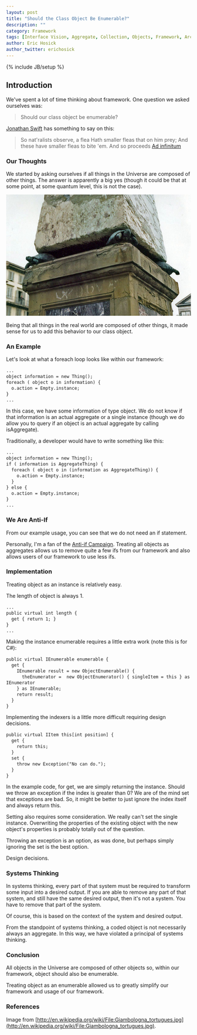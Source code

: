 ```yaml
---
layout: post
title: "Should the Class Object Be Enumerable?"
description: ""
category: Framework
tags: [Interface Vision, Aggregate, Collection, Objects, Framework, Architecture]
author: Eric Hosick
author_twitter: erichosick
---
```

{% include JB/setup %}

## Introduction

We've spent a lot of time thinking about framework. One question we asked ourselves was:

> Should our class object be enumerable?

[Jonathan Swift](http://en.wikipedia.org/wiki/Jonathan_Swift) has something to say on this:

> So nat'ralists observe, a flea
> Hath smaller fleas that on him prey;
> And these have smaller fleas to bite 'em.
> And so proceeds [Ad infinitum](http://en.wikipedia.org/wiki/Ad_infinitum)

### Our Thoughts

We started by asking ourselves if all things in the Universe are composed of other things. The answer is apparently a big yes (though it could be that at some point, at some quantum level, this is not the case).

<div class="pagination-centered img-polaroid">
  <p>
    <img src="/assets/img/object-aggregate-tortugues.jpg" alt="">
  </p>
</div>

Being that all things in the real world are composed of other things, it made sense for us to add this behavior to our class object.

### An Example

Let's look at what a foreach loop looks like within our framework:

    ...
    object information = new Thing();
    foreach ( object o in information) {
      o.action = Empty.instance;
    }
    ...

In this case, we have some information of type object. We do not know if that information is an actual aggregate or a single instance (though we do allow you to query if an object is an actual aggregate by calling isAggregate).

Traditionally, a developer would have to write something like this:

    ...
    object information = new Thing();
    if ( information is AggregateThing) {
      foreach ( object o in (information as AggregateThing)) {
        o.action = Empty.instance;
      }
    } else {
      o.action = Empty.instance;
    }
    ...

### We Are Anti-If

From our example usage, you can see that we do not need an if statement.

Personally, I'm a fan of the [Anti-if Campaign](http://www.antiifcampaign.com/). Treating all objects as aggregates allows us to remove quite a few ifs from our framework and also allows users of our framework to use less ifs.


### Implementation

Treating object as an instance is relatively easy.

The length of object is always 1.

    ...
    public virtual int length {
      get { return 1; }
    }
    ...

Making the instance enumerable requires a little extra work (note this is for C#):

    public virtual IEnumerable enumerable {
      get {
        IEnumerable result = new ObjectEnumerable() {  
          theEnumerator =  new ObjectEnumerator() { singleItem = this } as IEnumerator
        } as IEnumerable;
        return result;
      }
    }

Implementing the indexers is a little more difficult requiring design decisions.

    public virtual IItem this[int position] {
      get {
        return this;
      }
      set {
        throw new Exception("No can do.");
      }
    }

In the example code, for get, we are simply returning the instance. Should we throw an exception if the index is greater than 0? We are of the mind set that exceptions are bad. So, it might be better to just ignore the index itself and always return this.

Setting also requires some consideration. We really can't set the single instance. Overwriting the properties of the existing object with the new object's properties is probably totally out of the question.

Throwing an exception is an option, as was done, but perhaps simply ignoring the set is the best option.

Design decisions.

### Systems Thinking

In systems thinking, every part of that system must be required to transform some input into a desired output. If you are able to remove any part of that system, and still have the same desired output, then it's not a system. You have to remove that part of the system.

Of course, this is based on the context of the system and desired output.

From the standpoint of systems thinking, a coded object is not necessarily always an aggregate. In this way, we have violated a principal of systems thinking.

### Conclusion

All objects in the Universe are composed of other objects so, within our framework, object should also be enumerable.

Treating object as an enumerable allowed us to greatly simplify our framework and usage of our framework.

### References

Image from [http://en.wikipedia.org/wiki/File:Giambologna_tortugues.jpg](http://en.wikipedia.org/wiki/File:Giambologna_tortugues.jpg).

